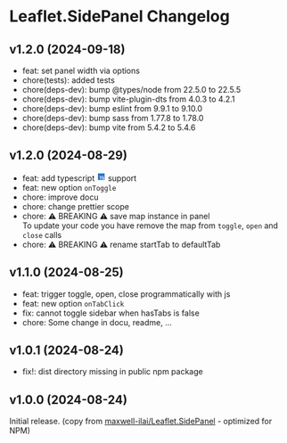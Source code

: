 # Leaflet.SidePanel Changelog

## v1.2.0 (2024-09-18)

- feat: set panel width via options
- chore(tests): added tests
- chore(deps-dev): bump @types/node from 22.5.0 to 22.5.5
- chore(deps-dev): bump vite-plugin-dts from 4.0.3 to 4.2.1
- chore(deps-dev): bump eslint from 9.9.1 to 9.10.0
- chore(deps-dev): bump sass from 1.77.8 to 1.78.0
- chore(deps-dev): bump vite from 5.4.2 to 5.4.6

## v1.2.0 (2024-08-29)

- feat: add typescript <img src="./examples/assets/language-typescript.svg" height="16px" /> support
- feat: new option `onToggle`
- chore: improve docu
- chore: change prettier scope
- chore: ⚠️ BREAKING ⚠️ save map instance in panel<br>
  To update your code you have remove the map from `toggle`, `open` and `close` calls
- chore: ⚠️ BREAKING ⚠️ rename startTab to defaultTab

## v1.1.0 (2024-08-25)

- feat: trigger toggle, open, close programmatically with js
- feat: new option `onTabClick`
- fix: cannot toggle sidebar when hasTabs is false
- chore: Some change in docu, readme, ...

## v1.0.1 (2024-08-24)

- fix!: dist directory missing in public npm package

## v1.0.0 (2024-08-24)

Initial release.
(copy from [maxwell-ilai/Leaflet.SidePanel](https://github.com/maxwell-ilai/Leaflet.SidePanel 'Leaflet.SidePanel by maxwell-ilai') - optimized for NPM)
